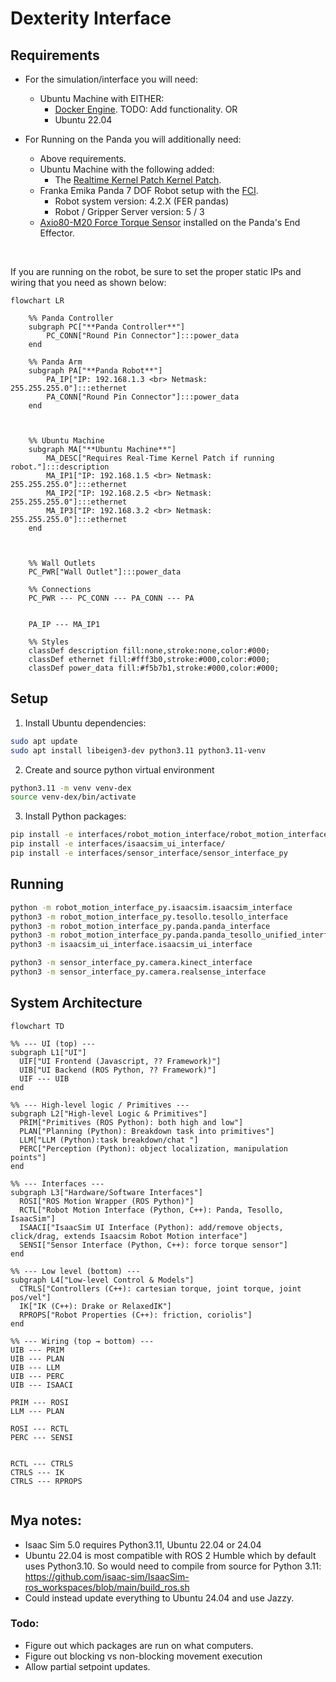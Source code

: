 # Dexterity Interface

## Requirements

* For the simulation/interface you will need:
    * Ubuntu Machine  with EITHER:
        * [Docker Engine](https://docs.docker.com/engine/install/). TODO: Add functionality.
        OR
        * Ubuntu 22.04

* For Running on the Panda you will additionally need:
    * Above requirements.
    * Ubuntu Machine with the following added:
        * The [Realtime Kernel Patch Kernel Patch](https://frankaemika.github.io/docs/installation_linux.html#setting-up-the-real-time-kernel).
    * Franka Emika Panda 7 DOF Robot setup with the [FCI](https://frankaemika.github.io/docs/getting_started.html).
        * Robot system version: 4.2.X (FER pandas)
        * Robot / Gripper Server version: 5 / 3
    * [Axio80-M20 Force Torque Sensor](https://www.ati-ia.com/products/ft/ft_models.aspx?id=Axia80-M20) installed on the Panda's End Effector.



<br>

If you are running on the robot, be sure to set the proper static IPs and wiring that you need as shown below:

```mermaid
flowchart LR

    %% Panda Controller
    subgraph PC["**Panda Controller**"]
        PC_CONN["Round Pin Connector"]:::power_data
    end

    %% Panda Arm
    subgraph PA["**Panda Robot**"]
        PA_IP["IP: 192.168.1.3 <br> Netmask: 255.255.255.0"]:::ethernet
        PA_CONN["Round Pin Connector"]:::power_data
    end



    %% Ubuntu Machine
    subgraph MA["**Ubuntu Machine**"]
        MA_DESC["Requires Real-Time Kernel Patch if running robot."]:::description
        MA_IP1["IP: 192.168.1.5 <br> Netmask: 255.255.255.0"]:::ethernet
        MA_IP2["IP: 192.168.2.5 <br> Netmask: 255.255.255.0"]:::ethernet
        MA_IP3["IP: 192.168.3.2 <br> Netmask: 255.255.255.0"]:::ethernet
    end



    %% Wall Outlets
    PC_PWR["Wall Outlet"]:::power_data

    %% Connections
    PC_PWR --- PC_CONN --- PA_CONN --- PA
    

    PA_IP --- MA_IP1

    %% Styles
    classDef description fill:none,stroke:none,color:#000;
    classDef ethernet fill:#fff3b0,stroke:#000,color:#000;
    classDef power_data fill:#f5b7b1,stroke:#000,color:#000;
```


## Setup
1. Install Ubuntu dependencies:
```bash
sudo apt update
sudo apt install libeigen3-dev python3.11 python3.11-venv
```

2. Create and source python virtual environment
```bash
python3.11 -m venv venv-dex
source venv-dex/bin/activate
```

3. Install Python packages:
```bash
pip install -e interfaces/robot_motion_interface/robot_motion_interface_py
pip install -e interfaces/isaacsim_ui_interface/
pip install -e interfaces/sensor_interface/sensor_interface_py
```

## Running
```bash
python -m robot_motion_interface_py.isaacsim.isaacsim_interface
python3 -m robot_motion_interface_py.tesollo.tesollo_interface
python3 -m robot_motion_interface_py.panda.panda_interface
python3 -m robot_motion_interface_py.panda.panda_tesollo_unified_interface
python3 -m isaacsim_ui_interface.isaacsim_ui_interface

python3 -m sensor_interface_py.camera.kinect_interface
python3 -m sensor_interface_py.camera.realsense_interface
```

## System Architecture
```mermaid
flowchart TD

%% --- UI (top) ---
subgraph L1["UI"]
  UIF["UI Frontend (Javascript, ?? Framework)"]
  UIB["UI Backend (ROS Python, ?? Framework)"]
  UIF --- UIB
end

%% --- High-level logic / Primitives ---
subgraph L2["High-level Logic & Primitives"]
  PRIM["Primitives (ROS Python): both high and low"]
  PLAN["Planning (Python): Breakdown task into primitives"]
  LLM["LLM (Python):task breakdown/chat "]
  PERC["Perception (Python): object localization, manipulation points"]
end

%% --- Interfaces ---
subgraph L3["Hardware/Software Interfaces"]
  ROSI["ROS Motion Wrapper (ROS Python)"]
  RCTL["Robot Motion Interface (Python, C++): Panda, Tesollo, IsaacSim"]
  ISAACI["IsaacSim UI Interface (Python): add/remove objects, click/drag, extends Isaacsim Robot Motion interface"]
  SENSI["Sensor Interface (Python, C++): force torque sensor"]
end

%% --- Low level (bottom) ---
subgraph L4["Low-level Control & Models"]
  CTRLS["Controllers (C++): cartesian torque, joint torque, joint pos/vel"]
  IK["IK (C++): Drake or RelaxedIK"]
  RPROPS["Robot Properties (C++): friction, coriolis"]
end

%% --- Wiring (top → bottom) ---
UIB --- PRIM
UIB --- PLAN
UIB --- LLM
UIB --- PERC
UIB --- ISAACI

PRIM --- ROSI
LLM --- PLAN

ROSI --- RCTL
PERC --- SENSI


RCTL --- CTRLS
CTRLS --- IK
CTRLS --- RPROPS


```


## Mya notes:
* Isaac Sim 5.0 requires Python3.11, Ubuntu 22.04 or 24.04
* Ubuntu 22.04 is most compatible with ROS 2 Humble which by default uses Python3.10. So would need to compile from source for Python 3.11: https://github.com/isaac-sim/IsaacSim-ros_workspaces/blob/main/build_ros.sh
* Could instead update everything to Ubuntu 24.04 and use Jazzy.

### Todo:
* Figure out which packages are run on what computers.
* Figure out blocking vs non-blocking movement execution
* Allow partial setpoint updates.